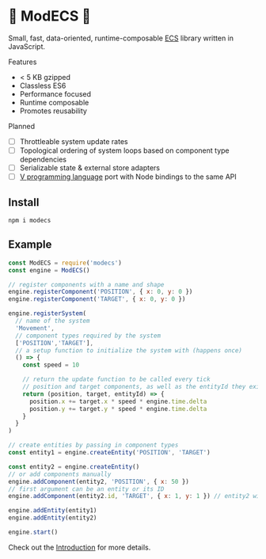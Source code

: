 # 🌌 ModECS 🌌 
Small, fast, data-oriented, runtime-composable [ECS](https://en.wikipedia.org/wiki/Entity_component_system) library written in JavaScript.

Features

  - < 5 KB gzipped
  - Classless ES6
  - Performance focused
  - Runtime composable
  - Promotes reusability

Planned

  - [ ] Throttleable system update rates
  - [ ] Topological ordering of system loops based on component type dependencies
  - [ ] Serializable state & external store adapters
  - [ ] [V programming language](https://vlang.io/) port with Node bindings to the same API

## Install
```
npm i modecs
```

## Example

```javascript
const ModECS = require('modecs')
const engine = ModECS()

// register components with a name and shape
engine.registerComponent('POSITION', { x: 0, y: 0 })
engine.registerComponent('TARGET', { x: 0, y: 0 })

engine.registerSystem(
  // name of the system
  'Movement',
  // component types required by the system
  ['POSITION','TARGET'],
  // a setup function to initialize the system with (happens once)
  () => {
    const speed = 10

    // return the update function to be called every tick
    // position and target components, as well as the entityId they exist on are injected
    return (position, target, entityId) => {
      position.x += target.x * speed * engine.time.delta
      position.y += target.y * speed * engine.time.delta
    }
  }
)

// create entities by passing in component types
const entity1 = engine.createEntity('POSITION', 'TARGET')

const entity2 = engine.createEntity()
// or add components manually
engine.addComponent(entity2, 'POSITION', { x: 50 })
// first argument can be an entity or its ID
engine.addComponent(entity2.id, 'TARGET', { x: 1, y: 1 }) // entity2 will move southeast

engine.addEntity(entity1)
engine.addEntity(entity2)

engine.start()
```

Check out the [Introduction](docs/introduction.md) for more details.
